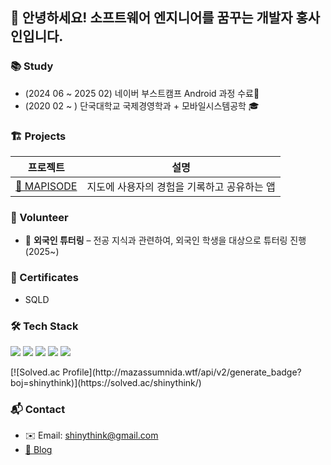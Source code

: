 ## 👋 안녕하세요! 소프트웨어 엔지니어를 꿈꾸는 개발자 홍사인입니다.
### 📚 Study

- (2024 06 ~ 2025 02) 네이버 부스트캠프 Android 과정 수료📱
- (2020 02 ~ ) 단국대학교 국제경영학과 + 모바일시스템공학 🎓


  
### 🏗️ Projects

| 프로젝트 | 설명 |
|----------|------|
| [📍 MAPISODE](https://github.com/boostcampwm-2024/and05-MAPISODE) | 지도에 사용자의 경험을 기록하고 공유하는 앱 |



### 🙌 Volunteer
- 🌱 **외국인 튜터링** – 전공 지식과 관련하여, 외국인 학생을 대상으로 튜터링 진행 (2025~)



### 🎨 Certificates
- SQLD

### 🛠️ Tech Stack

<p>
  <img src="https://img.shields.io/badge/Android-3DDC84?style=flat&logo=android&logoColor=white"/>
  <img src="https://img.shields.io/badge/Kotlin-7F52FF?style=flat&logo=kotlin&logoColor=white"/>
  <img src="https://img.shields.io/badge/Java-007396?style=flat&logo=java&logoColor=white"/>
  <img src="https://img.shields.io/badge/Firebase-FFCA28?style=flat&logo=firebase&logoColor=black"/>
  <img src="https://img.shields.io/badge/Git-F05032?style=flat&logo=git&logoColor=white"/>
</p>
[![Solved.ac Profile](http://mazassumnida.wtf/api/v2/generate_badge?boj=shinythink)](https://solved.ac/shinythink/)


### 📬 Contact

- ✉️ Email: shinythink@gmail.com  
- [📝 Blog](https://shinythink.tistory.com/)

